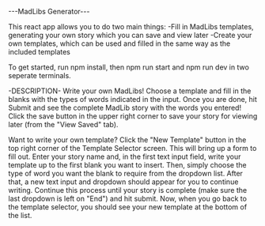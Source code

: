 ---MadLibs Generator---

This react app allows you to do two main things:
-Fill in MadLibs templates, generating your own story which you can save and view later
-Create your own templates, which can be used and filled in the same way as the included templates

To get started, run npm install, then npm run start and npm run dev in two seperate terminals.


-DESCRIPTION-
Write your own MadLibs! Choose a template and fill in the blanks with the types of words indicated in the input. Once you are done, hit Submit and see the complete MadLib story with the words you entered! Click the save button in the upper right corner to save your story for viewing later (from the "View Saved" tab).

Want to write your own template? Click the "New Template" button in the top right corner of the Template Selector screen. This will bring up a form to fill out. Enter your story name and, in the first text input field, write your template up to the first blank you want to insert. Then, simply choose the type of word you want the blank to require from the dropdown list. After that, a new text input and dropdown should appear for you to continue writing. Continue this process until your story is complete (make sure the last dropdown is left on "End") and hit submit. Now, when you go back to the template selector, you should see your new template at the bottom of the list.